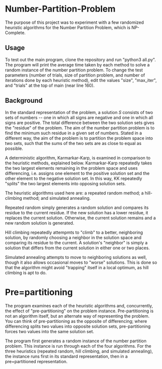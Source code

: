 # Number-Partition-Problem

The purpose of this project was to experiment with a few randomized heuristic algorithms for the Number Partition Problem, which is NP-Complete. 

## Usage

To test out the main program, clone the repository and run "python3 all.py". The program will print the average time taken by each method to solve a random instance of the number partition problem. To change the test parameters (number of trials, size of partition problem, and number of iterations done by each heuristic method), edit the values "size", "max_iter", and "trials" at the top of main (near line 160). 

## Background

In the standard representation of the problem, a solution *S* consists of two sets of numbers -- one in which all signs are negative and one in which all signs are positive. The total difference between the two solution sets gives the "residue" of the problem. The aim of the number partition problem is to find the minimum such residue in a given set of numbers. Stated in a different way, the aim of the problem is to partition the problem space into two sets, such that the sums of the two sets are as close to equal as possible.

A deterministic algorithm, Karmarkar-Karp, is examined in comparison to the heuristic methods, explained below. Karmarkar-Karp repeatedly takes the two largest elements remaining in the problem space and uses differencing, i.e. assigns one element to the positive solution set and the other element to the negative solution set. In this way, KK repeatedly "splits" the two largest elements into opposing solution sets. 

The heuristic algorithms used here are: a repeated random method; a hill-climbing method; and simulated annealing. 

Repeated random simply generates a random solution and compares its residue to the current residue. If the new solution has a lower residue, it replaces the current solution. Otherwise, the current solution remains and a new random solution is generated.

Hill climbing repeatedly attempmts to "climb" to a better, neighboring solution, by randomly choosing a neighbor in the solution space and comparing its residue to the current. A solution's "neighbor" is simply a solution that differs from the current solution in either one or two places.

Simulated annealing attempts to move to neighboring solutions as well, though it also allows occasional moves to "worse" solutions. This is done so that the algorithm might avoid "trapping" itself in a local optimum, as hill climbing is apt to do.

# Pre=partitioning

The program examines each of the heuristic algorithms and, concurrently, the effect of "pre-partitioning" on the problem instance. Pre-partitioning is not an algorithm itself, but an alternate way of representing the problem. You can think of pre-partitioning as the opposite of differencing; where differencing splits two values into opposite solution sets, pre-partitioning forces two values into the same solution set.

The program first generates a random instance of the number partition problem. This instance is run through each of the four algorithms. For the three heuristics (repeated random, hill climbing, and simulated annealing), the instance runs first in its standard representation, then in a pre=partitioned representation. 


